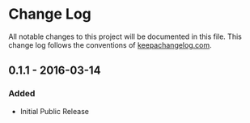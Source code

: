 # Change Log

All notable changes to this project will be documented in this file.
This change log follows the conventions of
[keepachangelog.com](http://keepachangelog.com/).

## 0.1.1 - 2016-03-14

### Added
- Initial Public Release
